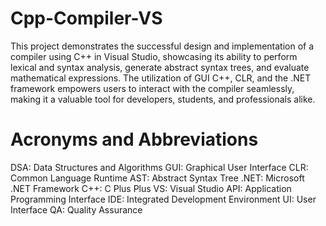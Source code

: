 # Cpp-Compiler-VS
This project demonstrates the successful design and implementation of a compiler using C++ in Visual Studio, showcasing its ability to perform lexical and syntax analysis, generate abstract syntax trees, and evaluate mathematical expressions. The utilization of GUI C++, CLR, and the .NET framework empowers users to interact with the compiler seamlessly, making it a valuable tool for developers, students, and professionals alike.

# Acronyms and Abbreviations
DSA: Data Structures and Algorithms
GUI: Graphical User Interface
CLR: Common Language Runtime
AST: Abstract Syntax Tree
.NET: Microsoft .NET Framework
C++: C Plus Plus
VS: Visual Studio
API: Application Programming Interface
IDE: Integrated Development Environment
UI: User Interface
QA: Quality Assurance
